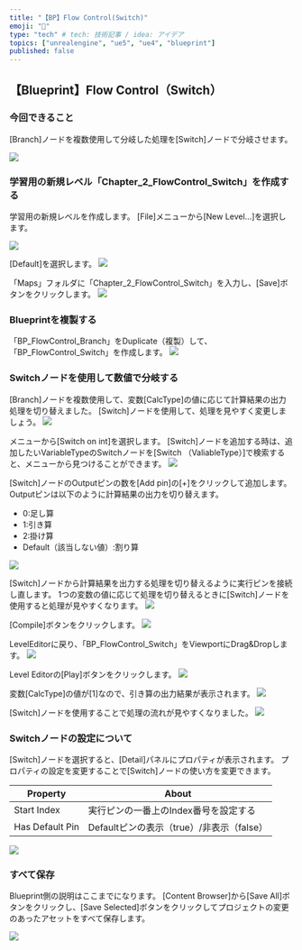 ```yaml
---
title: "【BP】Flow Control(Switch)"
emoji: "🐷"
type: "tech" # tech: 技術記事 / idea: アイデア
topics: ["unrealengine", "ue5", "ue4", "blueprint"]
published: false
---
```


## 【Blueprint】Flow Control（Switch）

### 今回できること
[Branch]ノードを複数使用して分岐した処理を[Switch]ノードで分岐させます。

![](/images/books/ue5_starter_cpp_and_bp_001/chap_02_bp-flow_control_switch/2022-01-23-17-04-24.png)

### 学習用の新規レベル「Chapter_2_FlowControl_Switch」を作成する
学習用の新規レベルを作成します。
[File]メニューから[New Level…]を選択します。

![](/images/books/ue5_starter_cpp_and_bp_001/chap_02_bp-flow_control_switch/2022-01-23-16-14-53.png)

[Default]を選択します。
![](/images/books/ue5_starter_cpp_and_bp_001/chap_02_bp-flow_control_switch/2022-01-23-16-15-04.png)

「Maps」フォルダに「Chapter_2_FlowControl_Switch」を入力し、[Save]ボタンをクリックします。
![](/images/books/ue5_starter_cpp_and_bp_001/chap_02_bp-flow_control_switch/2022-01-23-16-17-30.png)

### Blueprintを複製する
「BP_FlowControl_Branch」をDuplicate（複製）して、「BP_FlowControl_Switch」を作成します。
![](/images/books/ue5_starter_cpp_and_bp_001/chap_02_bp-flow_control_switch/2022-01-23-16-20-45.png)


### Switchノードを使用して数値で分岐する

[Branch]ノードを複数使用して、変数[CalcType]の値に応じて計算結果の出力処理を切り替えました。
[Switch]ノードを使用して、処理を見やすく変更しましょう。
![](/images/books/ue5_starter_cpp_and_bp_001/chap_02_bp-flow_control_switch/2022-01-23-16-23-50.png)

メニューから[Switch on int]を選択します。
[Switch]ノードを追加する時は、追加したいVariableTypeのSwitchノードを[Switch （ValiableType）]で検索すると、メニューから見つけることができます。
![](/images/books/ue5_starter_cpp_and_bp_001/chap_02_bp-flow_control_switch/2022-01-23-16-26-37.png)

[Switch]ノードのOutputピンの数を[Add pin]の[+]をクリックして追加します。
Outputピンは以下のように計算結果の出力を切り替えます。
- 0:足し算
- 1:引き算
- 2:掛け算
- Default（該当しない値）:割り算

![](/images/books/ue5_starter_cpp_and_bp_001/chap_02_bp-flow_control_switch/2022-01-23-16-33-01.png)

[Switch]ノードから計算結果を出力する処理を切り替えるように実行ピンを接続し直します。
1つの変数の値に応じて処理を切り替えるときに[Switch]ノードを使用すると処理が見やすくなります。
![](/images/books/ue5_starter_cpp_and_bp_001/chap_02_bp-flow_control_switch/2022-01-23-16-37-53.png)

[Compile]ボタンをクリックします。
![](/images/books/ue5_starter_cpp_and_bp_001/chap_02_bp-flow_control_switch/2022-01-23-16-54-14.png)

LevelEditorに戻り、「BP_FlowControl_Switch」をViewportにDrag&Dropします。
![](/images/books/ue5_starter_cpp_and_bp_001/chap_02_bp-flow_control_switch/2022-01-23-16-57-11.png)

Level Editorの[Play]ボタンをクリックします。
![](/images/books/ue5_starter_cpp_and_bp_001/chap_02_bp-flow_control_switch/2022-01-23-16-54-23.png)

変数[CalcType]の値が[1]なので、引き算の出力結果が表示されます。
![](/images/books/ue5_starter_cpp_and_bp_001/chap_02_bp-flow_control_switch/2022-01-23-16-58-06.png)

[Switch]ノードを使用することで処理の流れが見やすくなりました。
![](/images/books/ue5_starter_cpp_and_bp_001/chap_02_bp-flow_control_switch/2022-01-23-16-59-55.png)

### Switchノードの設定について

[Switch]ノードを選択すると、[Detail]パネルにプロパティが表示されます。
プロパティの設定を変更することで[Switch]ノードの使い方を変更できます。

| Property        | About                                 |
| --------------- | ------------------------------------- |
| Start Index     | 実行ピンの一番上のIndex番号を設定する |
| Has Default Pin | Defaultピンの表示（true）/非表示（false） |

![](/images/books/ue5_starter_cpp_and_bp_001/chap_02_bp-flow_control_switch/2022-01-23-16-49-37.png)


### すべて保存

Blueprint側の説明はここまでになります。
[Content Browser]から[Save All]ボタンをクリックし、[Save Selected]ボタンをクリックしてプロジェクトの変更のあったアセットをすべて保存します。

![](/images/books/ue5_starter_cpp_and_bp_001/chap_02_bp-flow_control_switch/2022-01-23-17-03-08.png)